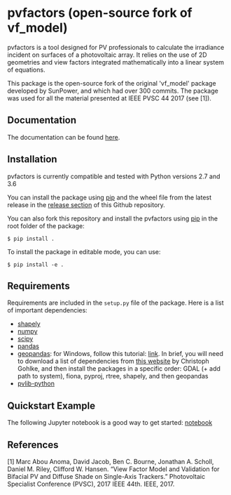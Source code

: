 pvfactors (open-source fork of vf_model)
========================================

pvfactors is a tool designed for PV professionals to calculate the
irradiance incident on surfaces of a photovoltaic array. It relies on the use of
2D geometries and view factors integrated mathematically into a linear system of
equations.

This package is the open-source fork of the original 'vf_model' package developed
by SunPower, and which had over 300 commits. The package was used for all the
material presented at IEEE PVSC 44 2017 (see [1]).


Documentation
-------------

The documentation can be found [here](https://sunpower.github.io/pvfactors).


Installation
------------

pvfactors is currently compatible and tested with Python versions 2.7 and 3.6

You can install the package using [pip](https://pip.pypa.io/en/stable/) and the
wheel file from the latest release in the [release section](https://github.com/SunPower/pvfactors/releases) of this Github repository.

You can also fork this repository and install the pvfactors using [pip](https://pip.pypa.io/en/stable/) in the root folder of the package:

    $ pip install .


To install the package in editable mode, you can use:

    $ pip install -e .


Requirements
------------

Requirements are included in the ``setup.py`` file of the package. Here is
a list of important dependencies:
* [shapely](https://pypi.python.org/pypi/Shapely)
* [numpy](https://pypi.python.org/pypi/numpy)
* [scipy](https://pypi.python.org/pypi/scipy)
* [pandas](https://pypi.python.org/pypi/pandas)
* [geopandas](https://pypi.python.org/pypi/geopandas): for Windows, follow this
tutorial: [link](http://geoffboeing.com/2014/09/using-geopandas-windows/). In
brief, you will need to download a list of dependencies from [this website](https://www.lfd.uci.edu/~gohlke/pythonlibs/) by Christoph Gohlke, and then
install the packages in a specific order: GDAL (+ add path to system), fiona,
pyproj, rtree, shapely, and then geopandas
* [pvlib-python](https://pypi.python.org/pypi/pvlib)


Quickstart Example
------------------

The following Jupyter notebook is a good way to get started: [notebook](http://sunpower.github.io/pvfactors/developer/pvfactors_demo.html)


References
----------

[1] Marc Abou Anoma, David Jacob, Ben C. Bourne, Jonathan A. Scholl,
Daniel M. Riley, Clifford W. Hansen. “View Factor Model and Validation
for Bifacial PV and Diffuse Shade on Single-Axis Trackers.”
Photovoltaic Specialist Conference (PVSC), 2017 IEEE 44th. IEEE, 2017.
